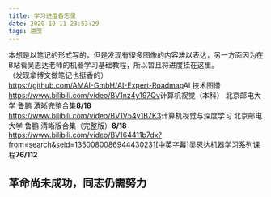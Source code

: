```yaml
---
title: 学习进度备忘录
date: 2020-10-11 23:53:29
tags: 进度
---
```

本想是以笔记的形式写的，但是发现有很多图像的内容难以表达，另一方面因为在B站看吴恩达老师的机器学习基础教程，所以暂且将进度挂在这里。<br />
（发现拿博文做笔记也挺香的）<br />
<https://github.com/AMAI-GmbH/AI-Expert-Roadmap>AI 技术图谱<br />
<https://www.bilibili.com/video/BV1nz4y197Qv>计算机视觉（本科） 北京邮电大学 鲁鹏 清晰完整合集**8/18**<br />
<https://www.bilibili.com/video/BV1V54y1B7K3>计算机视觉与深度学习 北京邮电大学 鲁鹏 清晰版合集（完整版）**8/18**<br />
<https://www.bilibili.com/video/BV164411b7dx?from=search&seid=1350080086944430231>[中英字幕]吴恩达机器学习系列课程**76/112**<br />


## **革命尚未成功，同志仍需努力**

